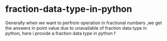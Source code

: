 # fraction-data-type-in-python
Generally when we want to perfrom operation in fractional numbers ,we get the answers in point value due to unavailable of fraction data type in python, here i provide a fraction data type in python f
